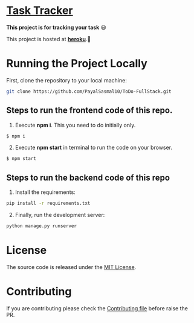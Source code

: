 # [Task Tracker](https://tasktrackerapps.herokuapp.com/)

**This project is for tracking your task** 😃

This project is hosted at [**heroku**](https://www.heroku.com/).🤩

# Running the Project Locally

First, clone the repository to your local machine:

```bash
git clone https://github.com/PayalSasmal10/ToDo-FullStack.git
```

## Steps to run the frontend code of this repo.
1. Execute **npm i**. This you need to do initially only.
```diff
$ npm i
```
2. Execute **npm start** in terminal to run the code on your browser.
```diff
$ npm start
```


## Steps to run the backend code of this repo

1. Install the requirements:

```bash
pip install -r requirements.txt
```
2. Finally, run the development server:

```bash
python manage.py runserver
```

# License

The source code is released under the [MIT License](https://github.com/PayalSasmal10/ToDo-FullStack/blob/main/LICENSE).

# Contributing
If you are contributing please check the [Contributing file](https://github.com/PayalSasmal10/ToDo-FullStack/blob/main/CONTRIBUTING.md) before raise the PR.